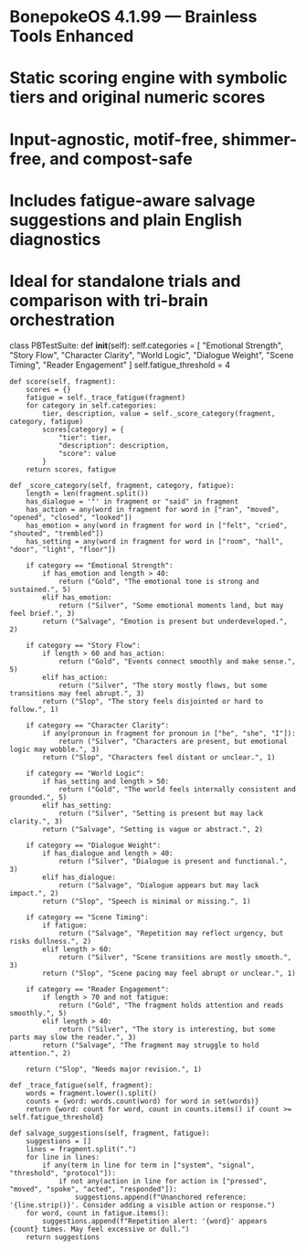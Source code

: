 # BonepokeOS 4.1.99 — Brainless Tools Enhanced
# Static scoring engine with symbolic tiers and original numeric scores
# Input-agnostic, motif-free, shimmer-free, and compost-safe
# Includes fatigue-aware salvage suggestions and plain English diagnostics
# Ideal for standalone trials and comparison with tri-brain orchestration

class PBTestSuite:
    def __init__(self):
        self.categories = [
            "Emotional Strength", "Story Flow", "Character Clarity",
            "World Logic", "Dialogue Weight", "Scene Timing", "Reader Engagement"
        ]
        self.fatigue_threshold = 4

    def score(self, fragment):
        scores = {}
        fatigue = self._trace_fatigue(fragment)
        for category in self.categories:
            tier, description, value = self._score_category(fragment, category, fatigue)
            scores[category] = {
                "tier": tier,
                "description": description,
                "score": value
            }
        return scores, fatigue

    def _score_category(self, fragment, category, fatigue):
        length = len(fragment.split())
        has_dialogue = '"' in fragment or "said" in fragment
        has_action = any(word in fragment for word in ["ran", "moved", "opened", "closed", "looked"])
        has_emotion = any(word in fragment for word in ["felt", "cried", "shouted", "trembled"])
        has_setting = any(word in fragment for word in ["room", "hall", "door", "light", "floor"])

        if category == "Emotional Strength":
            if has_emotion and length > 40:
                return ("Gold", "The emotional tone is strong and sustained.", 5)
            elif has_emotion:
                return ("Silver", "Some emotional moments land, but may feel brief.", 3)
            return ("Salvage", "Emotion is present but underdeveloped.", 2)

        if category == "Story Flow":
            if length > 60 and has_action:
                return ("Gold", "Events connect smoothly and make sense.", 5)
            elif has_action:
                return ("Silver", "The story mostly flows, but some transitions may feel abrupt.", 3)
            return ("Slop", "The story feels disjointed or hard to follow.", 1)

        if category == "Character Clarity":
            if any(pronoun in fragment for pronoun in ["he", "she", "I"]):
                return ("Silver", "Characters are present, but emotional logic may wobble.", 3)
            return ("Slop", "Characters feel distant or unclear.", 1)

        if category == "World Logic":
            if has_setting and length > 50:
                return ("Gold", "The world feels internally consistent and grounded.", 5)
            elif has_setting:
                return ("Silver", "Setting is present but may lack clarity.", 3)
            return ("Salvage", "Setting is vague or abstract.", 2)

        if category == "Dialogue Weight":
            if has_dialogue and length > 40:
                return ("Silver", "Dialogue is present and functional.", 3)
            elif has_dialogue:
                return ("Salvage", "Dialogue appears but may lack impact.", 2)
            return ("Slop", "Speech is minimal or missing.", 1)

        if category == "Scene Timing":
            if fatigue:
                return ("Salvage", "Repetition may reflect urgency, but risks dullness.", 2)
            elif length > 60:
                return ("Silver", "Scene transitions are mostly smooth.", 3)
            return ("Slop", "Scene pacing may feel abrupt or unclear.", 1)

        if category == "Reader Engagement":
            if length > 70 and not fatigue:
                return ("Gold", "The fragment holds attention and reads smoothly.", 5)
            elif length > 40:
                return ("Silver", "The story is interesting, but some parts may slow the reader.", 3)
            return ("Salvage", "The fragment may struggle to hold attention.", 2)

        return ("Slop", "Needs major revision.", 1)

    def _trace_fatigue(self, fragment):
        words = fragment.lower().split()
        counts = {word: words.count(word) for word in set(words)}
        return {word: count for word, count in counts.items() if count >= self.fatigue_threshold}

    def salvage_suggestions(self, fragment, fatigue):
        suggestions = []
        lines = fragment.split(".")
        for line in lines:
            if any(term in line for term in ["system", "signal", "threshold", "protocol"]):
                if not any(action in line for action in ["pressed", "moved", "spoke", "acted", "responded"]):
                    suggestions.append(f"Unanchored reference: '{line.strip()}'. Consider adding a visible action or response.")
        for word, count in fatigue.items():
            suggestions.append(f"Repetition alert: '{word}' appears {count} times. May feel excessive or dull.")
        return suggestions

